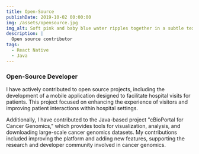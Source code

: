 ```yaml
---
title: Open-Source
publishDate: 2019-10-02 00:00:00
img: /assets/opensource.jpg
img_alt: Soft pink and baby blue water ripples together in a subtle texture.
description: |
  Open source contributor
tags:
  - React Native
  - Java
---
```


### Open-Source Developer

I have actively contributed to open source projects, including the development of a mobile application designed to facilitate hospital visits for patients. This project focused on enhancing the experience of visitors and improving patient interactions within hospital settings.

Additionally, I have contributed to the Java-based project "cBioPortal for Cancer Genomics," which provides tools for visualization, analysis, and downloading large-scale cancer genomics datasets. My contributions included improving the platform and adding new features, supporting the research and developer community involved in cancer genomics.
